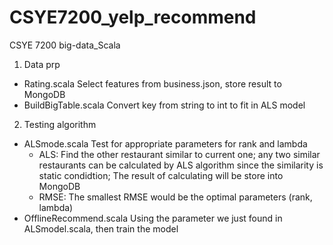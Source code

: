 # CSYE7200_yelp_recommend
CSYE 7200 big-data_Scala
1. Data prp
  - Rating.scala Select features from business.json, store result to MongoDB
  - BuildBigTable.scala Convert key from string to int to fit in ALS model
2. Testing algorithm
  - ALSmode.scala Test for appropriate parameters for rank and lambda
    - ALS: Find the other restaurant similar to current one; any two similar restaurants can be calculated by ALS algorithm since the similarity is static condidtion; The result of calculating will be store into MongoDB
    - RMSE: The smallest RMSE would be the optimal parameters (rank, lambda)
  - OfflineRecommend.scala Using the parameter we just found in ALSmodel.scala, then train the model
